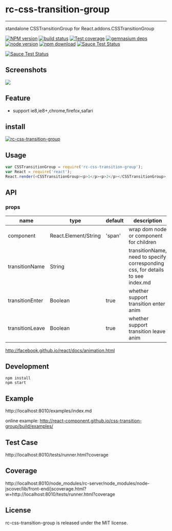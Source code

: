 # rc-css-transition-group
---

standalone CSSTransitionGroup for React.addons.CSSTransitionGroup

[![NPM version][npm-image]][npm-url]
[![build status][travis-image]][travis-url]
[![Test coverage][coveralls-image]][coveralls-url]
[![gemnasium deps][gemnasium-image]][gemnasium-url]
[![node version][node-image]][node-url]
[![npm download][download-image]][download-url]
[![Sauce Test Status](https://saucelabs.com/buildstatus/css-transition-group)](https://saucelabs.com/u/css-transition-group)

[![Sauce Test Status](https://saucelabs.com/browser-matrix/css-transition-group.svg)](https://saucelabs.com/u/css-transition-group)

[npm-image]: http://img.shields.io/npm/v/rc-css-transition-group.svg?style=flat-square
[npm-url]: http://npmjs.org/package/rc-css-transition-group
[travis-image]: https://img.shields.io/travis/react-component/css-transition-group.svg?style=flat-square
[travis-url]: https://travis-ci.org/react-component/css-transition-group
[coveralls-image]: https://img.shields.io/coveralls/react-component/css-transition-group.svg?style=flat-square
[coveralls-url]: https://coveralls.io/r/react-component/css-transition-group?branch=master
[gemnasium-image]: http://img.shields.io/gemnasium/react-component/css-transition-group.svg?style=flat-square
[gemnasium-url]: https://gemnasium.com/react-component/css-transition-group
[node-image]: https://img.shields.io/badge/node.js-%3E=_0.10-green.svg?style=flat-square
[node-url]: http://nodejs.org/download/
[download-image]: https://img.shields.io/npm/dm/rc-css-transition-group.svg?style=flat-square
[download-url]: https://npmjs.org/package/rc-css-transition-group

## Screenshots

![](http://gtms02.alicdn.com/tps/i2/TB1l3yrHXXXXXXWXpXXM9PE9pXX-446-343.png)

## Feature

* support ie8,ie8+,chrome,firefox,safari

## install

[![rc-css-transition-group](https://nodei.co/npm/rc-css-transition-group.png)](https://npmjs.org/package/rc-css-transition-group)

## Usage

```js
var CSSTransitionGroup = require('rc-css-transition-group');
var React = require('react');
React.render(<CSSTransitionGroup><p>1</p><p>2</p></CSSTransitionGroup>, container);
```

## API

### props

<table class="table table-bordered table-striped">
    <thead>
    <tr>
        <th style="width: 100px;">name</th>
        <th style="width: 50px;">type</th>
        <th style="width: 50px;">default</th>
        <th>description</th>
    </tr>
    </thead>
    <tbody>
        <tr>
          <td>component</td>
          <td>React.Element/String</td>
          <td>'span'</td>
          <td>wrap dom node or component for children</td>
        </tr>
        <tr>
          <td>transitionName</td>
          <td>String</td>
          <td></td>
          <td>transitionName, need to specify corresponding css, for details to see index.md</td>
        </tr>
        <tr>
          <td>transitionEnter</td>
          <td>Boolean</td>
          <td>true</td>
          <td>whether support transition enter anim</td>
        </tr>
       <tr>
         <td>transitionLeave</td>
         <td>Boolean</td>
         <td>true</td>
         <td>whether support transition leave anim</td>
       </tr>
    </tbody>
</table>

http://facebook.github.io/react/docs/animation.html

## Development

```
npm install
npm start
```

## Example

http://localhost:8010/examples/index.md

online example: http://react-component.github.io/css-transition-group/build/examples/

## Test Case

http://localhost:8010/tests/runner.html?coverage

## Coverage

http://localhost:8010/node_modules/rc-server/node_modules/node-jscover/lib/front-end/jscoverage.html?w=http://localhost:8010/tests/runner.html?coverage

## License

rc-css-transition-group is released under the MIT license.
